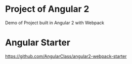 # Project of Angular 2

Demo of Project built in Angular 2 with Webpack


# Angular Starter

https://github.com/AngularClass/angular2-webpack-starter